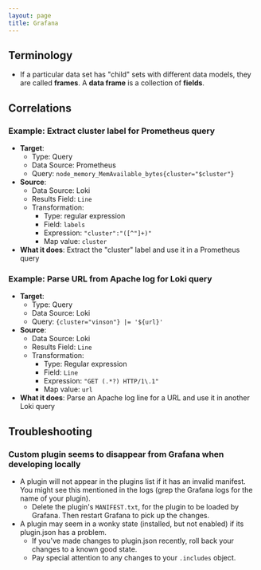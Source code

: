 ```yaml
---
layout: page
title: Grafana
---
```


## Terminology

- If a particular data set has "child" sets with different data models, they are called **frames**. A **data frame** is a collection of **fields**.

## Correlations

### Example: Extract cluster label for Prometheus query
- **Target**:
  - Type: Query
  - Data Source: Prometheus
  - Query: `node_memory_MemAvailable_bytes{cluster="$cluster"}`
- **Source**:
  - Data Source: Loki
  - Results Field: `Line`
  - Transformation:
    - Type: regular expression
    - Field: `labels`
    - Expression: `"cluster":"([^"]+)"`
    - Map value: `cluster`
- **What it does**: Extract the "cluster" label and use it in a Prometheus query

### Example: Parse URL from Apache log for Loki query
- **Target**:
  - Type: Query
  - Data Source: Loki
  - Query: `{cluster="vinson"} |= '${url}'`
- **Source**:
  - Data Source: Loki
  - Results Field: `Line`
  - Transformation:
    - Type: Regular expression
    - Field: `Line`
    - Expression: `"GET (.*?) HTTP/1\.1"`
    - Map value: `url`
- **What it does**: Parse an Apache log line for a URL and use it in another Loki query

## Troubleshooting

### Custom plugin seems to disappear from Grafana when developing locally

- A plugin will not appear in the plugins list if it has an invalid manifest. You might see this mentioned in the logs (grep the Grafana logs for the name of your plugin).
  - Delete the plugin's `MANIFEST.txt`, for the plugin to be loaded by Grafana. Then restart Grafana to pick up the changes.
- A plugin may seem in a wonky state (installed, but not enabled) if its plugin.json has a problem.
  - If you've made changes to plugin.json recently, roll back your changes to a known good state.
  - Pay special attention to any changes to your `.includes` object.

